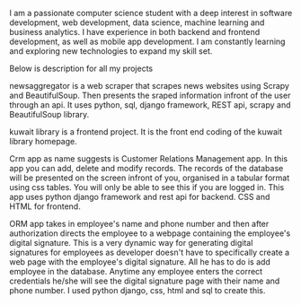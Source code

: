 I am a passionate computer science student with a deep interest in software development, web development, data science, machine learning and business analytics. I have experience in both backend and frontend development, as well as mobile app development.
I am constantly learning and exploring new technologies to expand my skill set.


Below is description for all my projects



newsaggregator is a web scraper that scrapes news websites using Scrapy and BeautifulSoup. Then presents the sraped information infront of the user through an api. It uses python, sql, django framework, REST api, scrapy and BeautifulSoup library.

kuwait library is a frontend project. It is the front end coding of the kuwait library homepage.


Crm app as name suggests is Customer Relations Management app. In this app you can add, delete and modify records. The records of the database will be presented on the screen infront of you, organised in a tabular format using css tables. You will only be able to see this if you are logged in. 
This app uses python django framework and rest api for backend. CSS and HTML for frontend.

ORM app takes in employee's name and phone number and then after authorization directs the employee to a webpage containing the employee's digital signature.
This is a very dynamic way for generating digital signatures for employees as developer doesn't have to specifically create a web page with the employee's
digital signature. All he has to do is add employee in the database. Anytime any employee enters the correct credentials he/she will see the digital signature
page with their name and phone number. I used python django, css, html and sql to create this.
